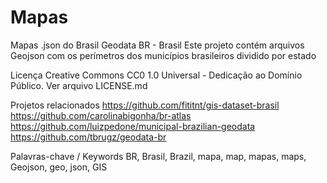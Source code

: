 # Mapas
Mapas .json do Brasil
Geodata BR - Brasil
Este projeto contém arquivos Geojson com os perímetros dos municípios brasileiros dividido por estado

Licença
Creative Commons CC0 1.0 Universal - Dedicação ao Domínio Público. Ver arquivo LICENSE.md

Projetos relacionados
https://github.com/fititnt/gis-dataset-brasil
https://github.com/carolinabigonha/br-atlas
https://github.com/luizpedone/municipal-brazilian-geodata
https://github.com/tbrugz/geodata-br

Palavras-chave / Keywords
BR, Brasil, Brazil, mapa, map, mapas, maps, Geojson, geo, json, GIS

